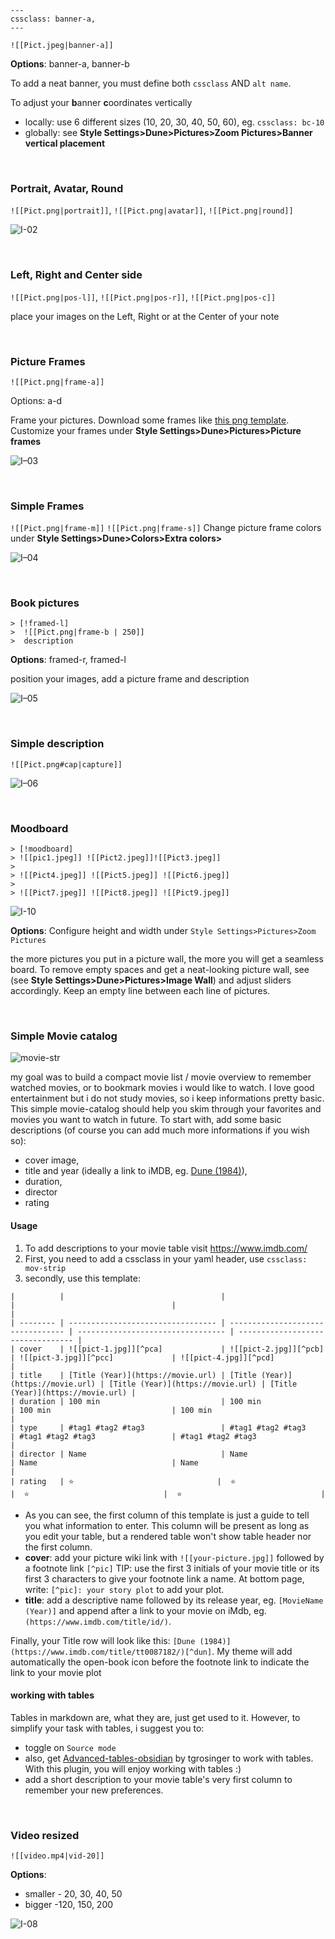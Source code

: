 ```
---
cssclass: banner-a,
---
```

`![[Pict.jpeg|banner-a]]`

**Options**: banner-a, banner-b

To add a neat banner, you must define both `cssclass` AND `alt name`. 

To adjust your **b**anner **c**oordinates vertically 
- locally: use 6 different sizes (10, 20, 30, 40, 50, 60), eg. `cssclass: bc-10` 
- globally: see **Style Settings>Dune>Pictures>Zoom Pictures>Banner vertical placement** 

<br>

### Portrait, Avatar, Round

`![[Pict.png|portrait]]`, `![[Pict.png|avatar]]`,  `![[Pict.png|round]]`


![I-02](https://user-images.githubusercontent.com/48620536/222981873-06037136-9876-45eb-b0a8-468ed5227443.png)

<br>

### Left, Right and Center side

`![[Pict.png|pos-l]]`, `![[Pict.png|pos-r]]`, `![[Pict.png|pos-c]]`

place your images on the Left, Right or at the Center of your note

<br>

### Picture Frames

`![[Pict.png|frame-a]]` 

Options: a-d

Frame your pictures. Download some frames like [this png template](https://pngimg.com/image/91008). Customize your frames under **Style Settings>Dune>Pictures>Picture frames**

![I–03](https://user-images.githubusercontent.com/48620536/222982094-4943ac34-34be-4587-8365-78408b671aff.png)

<br>

### Simple Frames

`![[Pict.png|frame-m]]` `![[Pict.png|frame-s]]`
Change picture frame colors under **Style Settings>Dune>Colors>Extra colors>** 

![I–04](https://user-images.githubusercontent.com/48620536/222982126-2f17ba6c-9df1-4d13-8bad-9738f3072cc6.png)

<br>

### Book pictures

```
> [!framed-l] 
>  ![[Pict.png|frame-b | 250]]
>  description
```
**Options**: framed-r, framed-l

position your images, add a picture frame and description 

![I–05](https://user-images.githubusercontent.com/48620536/222982159-2f481d4c-634e-491f-9ac6-8b73ecbda539.png)

<br>

### Simple description

`![[Pict.png#cap|capture]]`

![I–06](https://user-images.githubusercontent.com/48620536/222982200-63caf748-6a65-42e3-a927-f262103943e6.png)

<br>

### Moodboard

```
> [!moodboard]
> ![[pic1.jpeg]] ![[Pict2.jpeg]]![[Pict3.jpeg]]
> 
> ![[Pict4.jpeg]] ![[Pict5.jpeg]] ![[Pict6.jpeg]] 
> 
> ![[Pict7.jpeg]] ![[Pict8.jpeg]] ![[Pict9.jpeg]] 
```
![I-10](https://user-images.githubusercontent.com/48620536/223212661-17a473b1-8151-4aac-b558-42c7fafe59a1.jpg)

**Options**: Configure height and width under `Style Settings>Pictures>Zoom Pictures`

the more pictures you put in a picture wall, the more you will get a seamless board. To remove empty spaces and get a neat-looking picture wall, see (see **Style Settings>Dune>Pictures>Image Wall**) and adjust sliders accordingly. Keep an empty line between each line of pictures. 

<br>

### Simple Movie catalog

![movie-str](https://user-images.githubusercontent.com/48620536/225897413-b0a210aa-4d0e-4443-a7bc-2c391887ab5e.png)

my goal was to build a compact movie list / movie overview to remember watched movies, or to bookmark movies i would like to watch. I love good entertainment but i do not study movies, so i keep informations pretty basic. This simple movie-catalog should help you skim through your favorites and movies you want to watch in future. To start with, add some basic descriptions (of course you can add much more informations if you wish so):

- cover image,
- title and year (ideally a link to iMDB, eg. [Dune (1984)](https://www.imdb.com/title/tt0087182/)),
- duration,
- director
- rating

#### Usage
1) To add descriptions to your movie table visit https://www.imdb.com/ 
2) First, you need to add a cssclass in your yaml header, use `cssclass: mov-strip`
3) secondly, use this template:

```
|          |                                   |                                   |                                   |                                   |
| -------- | --------------------------------- | --------------------------------- | --------------------------------- | --------------------------------- |
| cover    | ![[pict-1.jpg]][^pca]             | ![[pict-2.jpg]][^pcb]             | ![[pict-3.jpg]][^pcc]             | ![[pict-4.jpg]][^pcd]             |
| title    | [Title (Year)](https://movie.url) | [Title (Year)](https://movie.url) | [Title (Year)](https://movie.url) | [Title (Year)](https://movie.url) |
| duration | 100 min                           | 100 min                           | 100 min                           | 100 min                           |
| type     | #tag1 #tag2 #tag3                 | #tag1 #tag2 #tag3                 | #tag1 #tag2 #tag3                 | #tag1 #tag2 #tag3                 |
| director | Name                              | Name                              | Name                              | Name                              |
| rating   | ⭐️                                |  ⭐️                               |  ⭐️                              |  ⭐️                               |
```

- As you can see, the first column of this template is just a guide to tell you what information to enter. This column will be present as long as you edit your table, but 
a rendered table won't show table header nor the first column. 
- **cover**: add your picture wiki link with `![[your-picture.jpg]]` followed by a footnote link `[^pic]` TIP: use the first 3 initials of your movie title or its first 3 characters to give your footnote link a name. At bottom page, write:  `[^pic]: your story plot` to add your plot.
- **title**: add a descriptive name followed by its release year, eg. `[MovieName (Year)]` and append after a link to your movie on iMdb, eg. `(https://www.imdb.com/title/id/)`. 

Finally, your Title row will look like this: `[Dune (1984)](https://www.imdb.com/title/tt0087182/)[^dun]`. My theme will add automatically the open-book icon before the footnote link to indicate the link to your movie plot

#### working with tables

Tables in markdown are, what they are, just get used to it.
However, to simplify your task with tables, i suggest you to:
- toggle on `Source mode`
- also, get [Advanced-tables-obsidian](https://github.com/tgrosinger/advanced-tables-obsidian) by tgrosinger to work with tables. With this plugin, you will enjoy working with tables :)
- add a short description to your movie table's very first column to remember your new preferences.

<br>

### Video resized 

`![[video.mp4|vid-20]] `

**Options**: 
- smaller - 20, 30, 40, 50
- bigger -120, 150, 200

![I-08](https://user-images.githubusercontent.com/48620536/222982358-5d0eefcd-435a-4871-b73f-dcb46f973c96.png)

